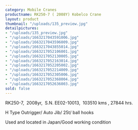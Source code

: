 ```yaml
---
category: Mobile Cranes
productname: RK250-7 ( 2008Y) Kobelco Crane
layout: product
thumbnail: "/uploads/135_preview.jpg"
detailpictures:
- "/uploads/135_preview.jpg"
- "/uploads/1663217043591006.jpg"
- "/uploads/1663217043596009.jpg"
- "/uploads/1663217043855014.jpg"
- "/uploads/1663217052106001.jpg"
- "/uploads/1663217052130005.jpg"
- "/uploads/1663217052163014.jpg"
- "/uploads/1663217052205002.jpg"
- "/uploads/1663217052214009.jpg"
- "/uploads/1663217052305006.jpg"
- "/uploads/1663217052368004.jpg"
- "/uploads/1663217052636003.jpg"
sold: false
---
```


RK250-7,  2008yr,  S.N. EE02-10013,  103510 kms , 27844 hrs.

H Type Outrigger/ Auto Jib/ 25t/ ball hooks

Used and located in Japan/Good working condition



